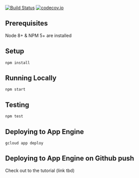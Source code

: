 [![Build Status](https://travis-ci.org/jeffj6123/writers-block.svg?branch=master)](https://travis-ci.org/jeffj6123/writers-block)
[![codecov.io](http://codecov.io/github/jeffj6123/writers-block/coverage.svg?branch=master)](http://codecov.io/github/jeffj6123/writers-block?branch=master)
## Prerequisites

Node 8+ & NPM 5+ are installed

## Setup

```
npm install
```

## Running Locally

```
npm start
```

## Testing

```
npm test
```

## Deploying to App Engine

```
gcloud app deploy
```

## Deploying to App Engine on Github push

Check out to the tutorial (link tbd)
